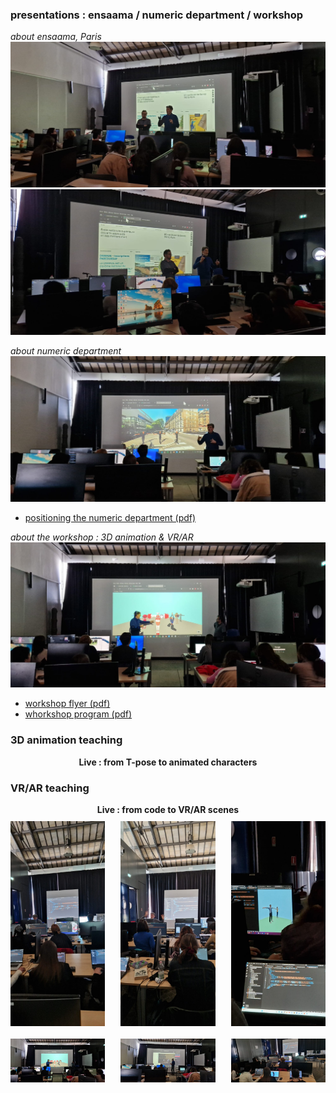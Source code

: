 ### presentations : ensaama / numeric department / workshop
*about ensaama, Paris*
![Image 1](./h/img_0.jpg)
![Image 2](./h/img_1.jpg)

*about numeric department*
![Image 3](./h/img_2.jpg)
* [positioning the numeric department (pdf)](../../1_presentation/workshop_abaroma_ensaama_num.pdf)

*about the workshop : 3D animation & VR/AR*
![Image 4](./h/img_3.jpg)
* [workshop flyer (pdf)](../../1_presentation/flyer/abaroma_flyer.pdf)
* [whorkshop program (pdf)](../../1_presentation/workshop_abaroma_program.pdf)


### 3D animation teaching
<figcaption style="text-align: center; font-weight: bold; margin-bottom: 10px;">Live : from T-pose to animated characters</figcaption>

### VR/AR teaching
<figcaption style="text-align: center; font-weight: bold; margin-bottom: 10px;">Live : from code to VR/AR scenes</figcaption>

<div style="display: flex; justify-content: space-between;">
    <img src="./v/img_0.jpg" width="30%">
    <img src="./v/img_1.jpg" width="30%">
    <img src="./v/img_2.jpg" width="30%">
</div>

<div style="display: flex; justify-content: space-between; margin-top: 20px;">
    <img src="./h/img_3.jpg" style="width: 30%;">
    <img src="./h/img_4.jpg" style="width: 30%;">
    <img src="./h/img_5.jpg" style="width: 30%;">
</div>